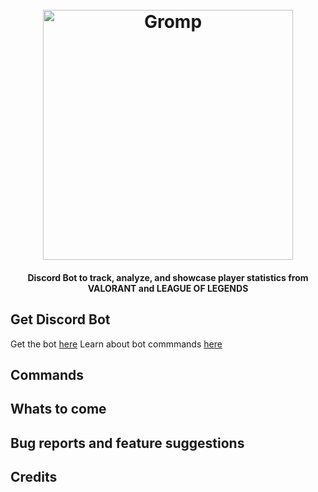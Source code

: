 <h1 align="center">
  <br>
  <a href="http://www.gromp.xyz"><img src="https://github.com/Dhruv-m-Shah/League-of-Legends-Discord-Bot/blob/master/readmeImages/gromp_name.png" alt="Gromp" width="400"></a>

</h1>
<h4 align="center">Discord Bot to track, analyze, and showcase player statistics from VALORANT and LEAGUE OF LEGENDS </h4>





## Get Discord Bot
Get the bot [here](https://discord.com/oauth2/authorize?client_id=704888702585012345&permissions=0&scope=bot)
Learn about bot commmands [here](http://www.gromp.xyz/Documentation/start.html)

## Commands


## Whats to come


## Bug reports and feature suggestions


## Credits



